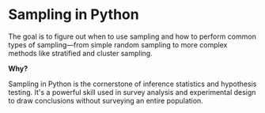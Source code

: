 # Sampling in Python

The goal is to figure out when to use sampling and how to perform common types of sampling—from simple random sampling to more complex methods like stratified and cluster sampling.

**Why?**

Sampling in Python is the cornerstone of inference statistics and hypothesis testing. It's a powerful skill used in survey analysis and experimental design to draw conclusions without surveying an entire population. 
